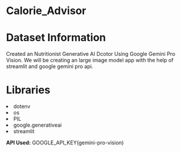 # Calorie_Advisor

# Dataset Information
Created an Nutritionist Generative AI Dcotor Using Google Gemini Pro Vision.
We will be creating an large image model app with the help of streamlit and google gemini pro api.

# Libraries

<li>dotenv
<li>os
<li>PIL
<li>google.generativeai
<li>streamlit

**API Used:** GOOGLE_API_KEY(gemini-pro-vision)

